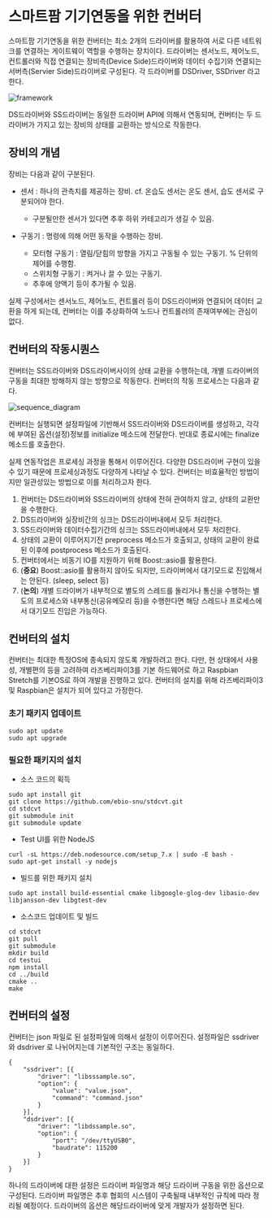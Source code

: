 
# 스마트팜 기기연동을 위한 컨버터

스마트팜 기기연동을 위한 컨버터는 최소 2개의 드라이버를 활용하여 서로 다른 네트워크를 연결하는 게이트웨이 역할을 수행하는 장치이다. 드라이버는 센서노드, 제어노드, 컨트롤러와 직접 연결되는 장비측(Device Side)드라이버와 데이터 수집기와 연결되는 서버측(Servier Side)드라이버로 구성된다. 각 드라이버를 DSDriver, SSDriver 라고 한다.

![framework](images/converter_framework.png)

DS드라이버와 SS드라이버는 동일한 드라이버 API에 의해서 연동되며, 컨버터는 두 드라이버가 가지고 있는 장비의 상태를 교환하는 방식으로 작동한다.

## 장비의 개념

장비는 다음과 같이 구분된다.
* 센서 : 하나의 관측치를 제공하는 장비. cf. 온습도 센서는 온도 센서, 습도 센서로 구분되어야 한다.
  - 구분될만한 센서가 있다면 추후 하위 카테고리가 생길 수 있음.

* 구동기 : 명령에 의해 어떤 동작을 수행하는 장비.
  - 모터형 구동기 : 열림/닫힘의 방향을 가지고 구동될 수 있는 구동기. % 단위의 제어를 수행함.
  - 스위치형 구동기 : 켜거나 끌 수 있는 구동기.
  - 추후에 양액기 등이 추가될 수 있음.

실제 구성에서는 센서노드, 제어노드, 컨트롤러 등이 DS드라이버와 연결되어 데이터 교환을 하게 되는데, 컨버터는 이를 추상화하여 노드나 컨트롤러의 존재여부에는 관심이 없다.

## 컨버터의 작동시퀀스
컨버터는 SS드라이버와 DS드라이버사이의 상태 교환을 수행하는데, 개별 드라이버의 구동을 최대한 방해하지 않는 방향으로 작동한다. 컨버터의 작동 프로세스는 다음과 같다.

![sequence_diagram](images/converter_sequence.png)

컨버터는 실행되면 설정파일에 기반해서 SS드라이버와 DS드라이버를 생성하고, 각각에 부여된 옵션(설정)정보를 initialize 메소드에 전달한다. 반대로 종료시에는 finalize 메소드를 호출한다.  

실제 연동작업은 프로세싱 과정을 통해서 이루어진다. 다양한 DS드라이버 구현이 있을 수 있기 때문에 프로세싱과정도 다양하게 나타날 수 있다. 컨버터는 비효율적인 방법이지만 일관성있는 방법으로 이를 처리하고자 한다.

1. 컨버터는 DS드라이버와 SS드라이버의 상태에 전혀 관여하지 않고, 상태의 교환만을 수행한다.
1. DS드라이버와 실장비간의 싱크는 DS드라이버내에서 모두 처리한다.
1. SS드라이버와 데이터수집기간의 싱크는 SS드라이버내에서 모두 처리한다.
1. 상태의 교환이 이루어지기전 preprocess 메소드가 호출되고, 상태의 교환이 완료된 이후에 postprocess 메소드가 호출된다.
1. 컨버터에서는 비동기 IO를 지원하기 위해 Boost::asio를 활용한다.
1. (**중요**) Boost::asio를 활용하지 않아도 되지만, 드라이버에서 대기모드로 진입해서는 안된다. (sleep, select 등) 
1. (**논의**) 개별 드라이버가 내부적으로 별도의 스레드를 돌리거나 통신을 수행하는 별도의 프로세스와 내부통신(공유메모리 등)을 수행한다면 해당 스레드나 프로세스에서 대기모드 진입은 가능하다.

## 컨버터의 설치

컨버터는 최대한 특정OS에 종속되지 않도록 개발하려고 한다. 다만, 현 상태에서 사용성, 개별편의 등을 고려하여 라즈베리파이3를 기본 하드웨어로 하고 Raspbian Stretch를 기본OS로 하여 개발을 진행하고 있다. 컨버터의 설치를 위해 라즈베리파이3 및 Raspbian은 설치가 되어 있다고 가정한다.

### 초기 패키지 업데이트
```
sudo apt update
sudo apt upgrade
```

### 필요한 패키지의 설치
* 소스 코드의 획득
```
sudo apt install git
git clone https://github.com/ebio-snu/stdcvt.git
cd stdcvt
git submodule init
git submodule update
```

* Test UI를 위한 NodeJS
```
curl -sL https://deb.nodesource.com/setup_7.x | sudo -E bash -
sudo apt-get install -y nodejs
```

* 빌드를 위한 패키지 설치
```
sudo apt install build-essential cmake libgoogle-glog-dev libasio-dev libjansson-dev libgtest-dev
```

* 소스코드 업데이트 및 빌드
```
cd stdcvt
git pull
git submodule 
mkdir build
cd testui
npm install
cd ../build
cmake ..
make
```

## 컨버터의 설정

컨버터는 json 파일로 된 설정파일에 의해서 설정이 이루어진다. 설정파일은 ssdriver 와 dsdriver 로 나뉘어지는데 기본적인 구조는 동일하다.

```
{ 
    "ssdriver": [{
        "driver": "libsssample.so",
        "option": {
            "value": "value.json",
            "command": "command.json"
        }
    }],
    "dsdriver": [{
        "driver": "libdssample.so",
        "option": {
            "port": "/dev/ttyUSB0",
            "baudrate": 115200
        }
    }]
}
```

하나의 드라이버에 대한 설정은 드라이버 파일명과 해당 드라이버 구동을 위한 옵션으로 구성된다. 드라이버 파일명은 추후 협회의 시스템이 구축될때 내부적인 규칙에 따라 정리될 예정이다. 드라이버의 옵션은 해당드라이버에 맞게 개발자가 설정하면 된다.


